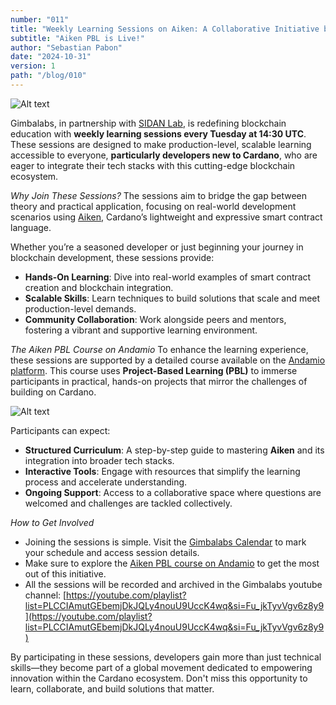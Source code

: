 ```yaml
---
number: "011"
title: "Weekly Learning Sessions on Aiken: A Collaborative Initiative by Gimbalabs and SIDAN Lab"
subtitle: "Aiken PBL is Live!"
author: "Sebastian Pabon"
date: "2024-10-31"
version: 1
path: "/blog/010"
---
```


![Alt text](/aiken-cover.png "aiken sessions")

Gimbalabs, in partnership with [SIDAN Lab](https://x.com/sidan_lab), is redefining blockchain education with **weekly learning sessions every Tuesday at 14:30 UTC**. These sessions are designed to make production-level, scalable learning accessible to everyone, **particularly developers new to Cardano**, who are eager to integrate their tech stacks with this cutting-edge blockchain ecosystem.

*Why Join These Sessions?*
The sessions aim to bridge the gap between theory and practical application, focusing on real-world development scenarios using [Aiken](https://x.com/aiken_eng), Cardano’s lightweight and expressive smart contract language.

Whether you’re a seasoned developer or just beginning your journey in blockchain development, these sessions provide:

- **Hands-On Learning**: Dive into real-world examples of smart contract creation and blockchain integration.
- **Scalable Skills**: Learn techniques to build solutions that scale and meet production-level demands.
- **Community Collaboration**: Work alongside peers and mentors, fostering a vibrant and supportive learning environment.

*The Aiken PBL Course on Andamio*
To enhance the learning experience, these sessions are supported by a detailed course available on the [Andamio platform](https://x.com/AndamioPlatform). This course uses **Project-Based Learning (PBL)** to immerse participants in practical, hands-on projects that mirror the challenges of building on Cardano.

![Alt text](/aiken-pbl.png "aiken pbl")


Participants can expect:

- **Structured Curriculum**: A step-by-step guide to mastering **Aiken** and its integration into broader tech stacks.
- **Interactive Tools**: Engage with resources that simplify the learning process and accelerate understanding.
- **Ongoing Support**: Access to a collaborative space where questions are welcomed and challenges are tackled collectively.


*How to Get Involved*
- Joining the sessions is simple. Visit the [Gimbalabs Calendar](https://gimbalabs.com/calendar) to mark your schedule and access session details. 
- Make sure to explore the [Aiken PBL course on Andamio](https://www.andamio.io/course/aiken-pbl-2024) to get the most out of this initiative.
- All the sessions will be recorded and archived in the Gimbalabs youtube channel: [https://youtube.com/playlist?list=PLCCIAmutGEbemjDkJQLy4nouU9UccK4wq&si=Fu_jkTyvVgv6z8y9](https://youtube.com/playlist?list=PLCCIAmutGEbemjDkJQLy4nouU9UccK4wq&si=Fu_jkTyvVgv6z8y9) 

By participating in these sessions, developers gain more than just technical skills—they become part of a global movement dedicated to empowering innovation within the Cardano ecosystem. Don't miss this opportunity to learn, collaborate, and build solutions that matter.